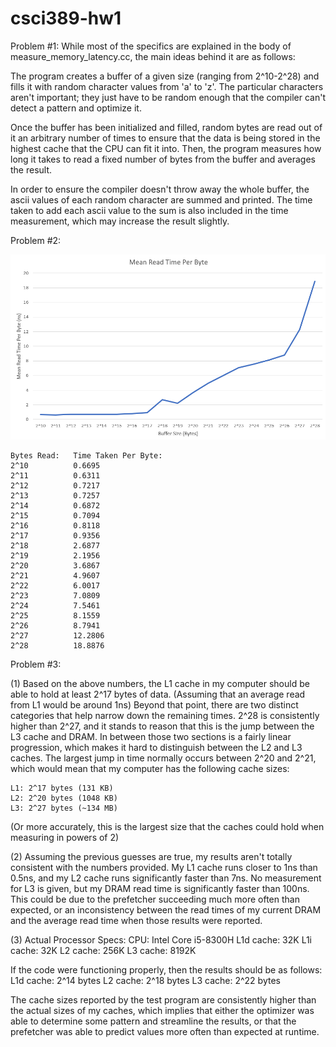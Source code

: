# csci389-hw1
Problem #1:
  While most of the specifics are explained in the body of measure_memory_latency.cc,
  the main ideas behind it are as follows:

  The program creates a buffer of a given size (ranging from 2^10-2^28) and
  fills it with random character values from 'a' to 'z'. The particular
  characters aren't important; they just have to be random enough that the
  compiler can't detect a pattern and optimize it.

  Once the buffer has been initialized and filled, random bytes are read out
  of it an arbitrary number of times to ensure that the data is being stored
  in the highest cache that the CPU can fit it into. Then, the program measures
  how long it takes to read a fixed number of bytes from the buffer and averages
  the result.

  In order to ensure the compiler doesn't throw away the whole buffer, the
  ascii values of each random character are summed and printed. The time taken
  to add each ascii value to the sum is also included in the time measurement,
  which may increase the result slightly.

Problem #2:

  ![](Screenshot%20(60).png)

    Bytes Read:   Time Taken Per Byte:
    2^10          0.6695
    2^11          0.6311
    2^12          0.7217
    2^13          0.7257
    2^14          0.6872
    2^15          0.7094
    2^16          0.8118
    2^17          0.9356
    2^18          2.6877
    2^19          2.1956
    2^20          3.6867
    2^21          4.9607
    2^22          6.0017
    2^23          7.0809
    2^24          7.5461
    2^25          8.1559
    2^26          8.7941
    2^27          12.2806
    2^28          18.8876

Problem #3:

(1) Based on the above numbers, the L1 cache in my computer should be able to
    hold at least 2^17 bytes of data. (Assuming that an average read from L1
    would be around 1ns) Beyond that point, there are two distinct categories
    that help narrow down the remaining times. 2^28 is consistently higher than
    2^27, and it stands to reason that this is the jump between the L3 cache
    and DRAM. In between those two sections is a fairly linear progression,
    which makes it hard to distinguish between the L2 and L3 caches. The largest
    jump in time normally occurs between 2^20 and 2^21, which would mean that my
    computer has the following cache sizes:

    L1: 2^17 bytes (131 KB)
    L2: 2^20 bytes (1048 KB)
    L3: 2^27 bytes (~134 MB)
    
   (Or more accurately, this is the largest size that the caches could hold
   when measuring in powers of 2)

(2) Assuming the previous guesses are true, my results aren't totally consistent
    with the numbers provided. My L1 cache runs closer to 1ns than 0.5ns, and my
    L2 cache runs significantly faster than 7ns. No measurement for L3 is given,
    but my DRAM read time is significantly faster than 100ns. This could be due
    to the prefetcher succeeding much more often than expected, or an
    inconsistency between the read times of my current DRAM and the average
    read time when those results were reported.

(3) Actual Processor Specs:
          CPU:    Intel Core i5-8300H
    L1d cache:    32K
    L1i cache:    32K
     L2 cache:    256K
     L3 cache:    8192K

   If the code were functioning properly, then the results should be as follows:
   L1d cache:    2^14 bytes
    L2 cache:    2^18 bytes
    L3 cache:    2^22 bytes

   The cache sizes reported by the test program are consistently higher than
   the actual sizes of my caches, which implies that either the optimizer was
   able to determine some pattern and streamline the results, or that the
   prefetcher was able to predict values more often than expected at runtime.
